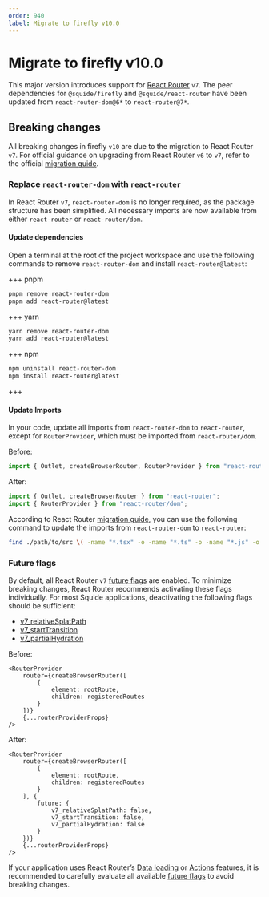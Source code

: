 ```yaml
---
order: 940
label: Migrate to firefly v10.0
---
```


# Migrate to firefly v10.0

This major version introduces support for [React Router](https://reactrouter.com) `v7`. The peer dependencies for `@squide/firefly` and `@squide/react-router` have been updated from `react-router-dom@6*` to `react-router@7*`.

## Breaking changes

All breaking changes in firefly `v10` are due to the migration to React Router `v7`. For official guidance on upgrading from React Router `v6` to `v7`, refer to the official [migration guide](https://reactrouter.com/upgrading/v6).

### Replace `react-router-dom` with `react-router`

In React Router `v7`, `react-router-dom` is no longer required, as the package structure has been simplified. All necessary imports are now available from either `react-router` or `react-router/dom`.

#### Update dependencies

Open a terminal at the root of the project workspace and use the following commands to remove `react-router-dom` and install `react-router@latest`:

+++ pnpm
```bash
pnpm remove react-router-dom
pnpm add react-router@latest
```
+++ yarn
```bash
yarn remove react-router-dom
yarn add react-router@latest
```
+++ npm
```bash
npm uninstall react-router-dom
npm install react-router@latest
```
+++

#### Update Imports

In your code, update all imports from `react-router-dom` to `react-router`, except for `RouterProvider`, which must be imported from `react-router/dom`.

Before:

```ts
import { Outlet, createBrowserRouter, RouterProvider } from "react-router-dom";
```

After:

```ts
import { Outlet, createBrowserRouter } from "react-router";
import { RouterProvider } from "react-router/dom";
```

According to React Router [migration guide](https://reactrouter.com/upgrading/v6#upgrade-to-v7), you can use the following command to update the imports from `react-router-dom` to `react-router`:

```bash
find ./path/to/src \( -name "*.tsx" -o -name "*.ts" -o -name "*.js" -o -name "*.jsx" \) -type f -exec sed -i '' 's|from "react-router-dom"|from "react-router"|g' {} +
```

### Future flags

By default, all React Router `v7` [future flags](https://reactrouter.com/upgrading/v6#update-to-latest-v6x) are enabled. To minimize breaking changes, React Router recommends activating these flags individually. For most Squide applications, deactivating the following flags should be sufficient:

- [v7_relativeSplatPath](https://reactrouter.com/upgrading/v6#v7_relativesplatpath)
- [v7_startTransition](https://reactrouter.com/upgrading/v6#v7_starttransition)
- [v7_partialHydration](https://reactrouter.com/upgrading/v6#v7_partialhydration)

Before:

```tsx
<RouterProvider
    router={createBrowserRouter([
        {
            element: rootRoute,
            children: registeredRoutes
        }
    ])}
    {...routerProviderProps}
/>
```

After:

```tsx
<RouterProvider
    router={createBrowserRouter([
        {
            element: rootRoute,
            children: registeredRoutes
        }
    ], {
        future: {
            v7_relativeSplatPath: false,
            v7_startTransition: false,
            v7_partialHydration: false
        }
    })}
    {...routerProviderProps}
/>
```

If your application uses React Router’s [Data loading](https://reactrouter.com/start/framework/data-loading) or [Actions](https://reactrouter.com/start/framework/actions) features, it is recommended to carefully evaluate all available [future flags](https://reactrouter.com/upgrading/v6#update-to-latest-v6x) to avoid breaking changes.
